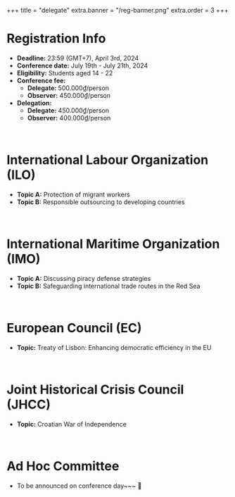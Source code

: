 +++
title = "delegate"
extra.banner = "/reg-banner.png"
extra.order = 3
+++

<style>
main h1 {
  text-align: left;
}
</style>

# Registration Info

- **Deadline:** 23:59 (GMT+7), April 3rd, 2024
- **Conference date:** July 19th - July 21th, 2024
- **Eligibility:** Students aged 14 - 22
- **Conference fee:**
  - **Delegate:** 500.000₫/person 
  - **Observer:** 450.000₫/person 
- **Delegation:**
  - **Delegate:** 450.000₫/person
  - **Observer:** 400.000₫/person

<br />

# International Labour Organization (ILO)

- **Topic A:** Protection of migrant workers
- **Topic B:** Responsible outsourcing to developing countries

<br />

# International Maritime Organization (IMO)

- **Topic A:** Discussing piracy defense strategies
- **Topic B:** Safeguarding international trade routes in the Red Sea

<br />

# European Council (EC)

- **Topic:** Treaty of Lisbon: Enhancing democratic efficiency in the EU

<br />

# Joint Historical Crisis Council (JHCC)

- **Topic:** Croatian War of Independence

<br />

# Ad Hoc Committee

- To be announced on conference day~~~ 💖

<br />

<script 
  type="text/javascript"
  src="https://form.jotform.com/jsform/240784606674061" 
></script>

